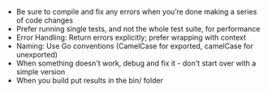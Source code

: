 - Be sure to compile and fix any errors when you’re done making a series of code changes
- Prefer running single tests, and not the whole test suite, for performance
- Error Handling: Return errors explicitly; prefer wrapping with context
- Naming: Use Go conventions (CamelCase for exported, camelCase for unexported)
- When something doesn't work, debug and fix it - don't start over with a simple version
- When you build put results in the bin/ folder
